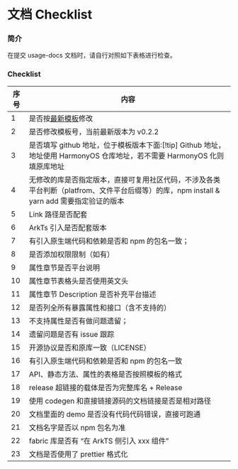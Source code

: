 # 文档 Checklist

### 简介

在提交 usage-docs 文档时，请自行对照如下表格进行检查。

### Checklist

| 序号 | 内容                                                                                                                                      |
| ---- | ----------------------------------------------------------------------------------------------------------------------------------------- |
| 1    | 是否按[最新模板](/zh-cn/model.md)修改                                                                                                    |
| 2    | 是否修改模板号，当前最新版本为 v0.2.2                                                                                                     |
| 3    | 是否填写 github 地址，位于模板版本下面:[!tip] Github 地址，地址使用 HarmonyOS 仓库地址，若不需要 HarmonyOS 化则填原库地址                 |
| 4    | 无修改的库是否指定版本，直接可复用社区代码，不涉及各类平台判断（platfrom、文件平台后缀等）的库，npm install & yarn add 需要指定验证的版本 |
| 5    | Link 路径是否配套                                                                                                                         |
| 6    | ArkTs 引入是否配套版本                                                                                                                    |
| 7    | 有引入原生端代码和依赖是否和 npm 的包名一致；                                                                                             |
| 8    | 是否添加权限限制（如有）                                                                                                                  |
| 9    | 属性章节是否平台说明                                                                                                                      |
| 10   | 属性章节表格头是否使用英文头                                                                                                              |
| 11   | 属性章节 Description 是否补充平台描述                                                                                                     |
| 12   | 是否列全所有暴露属性和接口（含不支持的）                                                                                                  |
| 13   | 不支持属性是否有做问题遗留；                                                                                                              |
| 14   | 遗留问题是否有 issue 跟踪                                                                                                                 |
| 15   | 开源协议是否和原库一致（LICENSE）                                                                                                         |
| 16   | 有引入原生端代码和依赖是否和 npm 的包名一致                                                                                               |
| 17   | API、静态方法、属性的表格是否按照模板的格式                                                                                               |
| 18   | release 超链接的载体是否为完整库名 + Release                                                                                              |
| 19   | 使用 codegen 和直接链接源码的文档链接是否是相对路径                                                                                       |
| 20   | 文档里面的 demo 是否没有代码代码错误，直接可跑通                                                                                          |
| 21   | 文档名字是否以 npm 包名为准                                                                                                               |
| 22   | fabric 库是否有 “在 ArkTS 侧引入 xxx 组件”                                                                                                |
| 23   | 文档是否使用了 prettier 格式化                                                                                                            |
